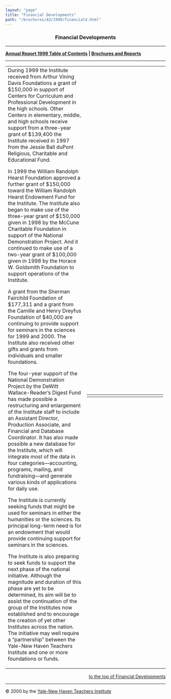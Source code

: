 ```yaml
---
layout: "page"
title: "Financial Developments"
path: "/brochures/A3/1999/financiald.html"
---
```

<main>
<center><a name="t"></a><b><h3>Financial Developments</h3></b>
<hr/></center>
<p><b><a href="index.html">Annual Report 1999 Table of Contents</a>
|
<a href="..\..\">Brochures and Reports</a></b>
</p><hr/>
<table cellpadding="2">
<tbody><tr valign="CENTER">
<td width="85%">During 1999 the Institute received from Arthur Vining Davis
Foundations a grant of $150,000 in support of Centers for Curriculum and
Professional Development in the high schools. Other Centers in elementary,
middle, and high schools receive support from a three-year grant of $139,400
the Institute received in 1997 from the Jessie Ball duPont Religious, Charitable
and Educational Fund. 
<p>In 1999 the William Randolph Hearst Foundation approved a further grant
of $150,000 toward the William Randolph Hearst Endowment Fund for the Institute.
The Institute also began to make use of the three-year grant of $150,000
given in 1998 by the McCune Charitable Foundation in support of the National
Demonstration Project. And it continued to make use of a two-year grant
of $100,000 given in 1998 by the Horace W. Goldsmith Foundation to support
operations of the Institute. 
</p><p>A grant from the Sherman Fairchild Foundation of $177,311 and a grant
from the Camille and Henry Dreyfus Foundation of $40,000 are continuing
to provide support for seminars in the sciences for 1999 and 2000. The
Institute also received other gifts and grants from individuals and smaller
foundations. 
</p><p>The four-year support of the National Demonstration Project by the DeWitt
Wallace-Reader’s Digest Fund has made possible a restructuring and enlargement
of the Institute staff to include an Assistant Director, Production Associate,
and Financial and Database Coordinator. It has also made possible a new
database for the Institute, which will integrate most of the data in four
categories—accounting, programs, mailing, and fundraising—and generate
various kinds of applications for daily use. 
</p><p>The Institute is currently seeking funds that might be used for seminars
in either the humanities or the sciences. Its principal long-term need
is for an endowment that would provide continuing support for seminars
in the sciences. 
</p><p>The Institute is also preparing to seek funds to support the next phase
of the national initiative. Although the magnitude and duration of this
phase are yet to be determined, its aim will be to assist the continuation
of the group of the Institutes now established and to encourage the creation
of yet other Institutes across the nation. The initiative may well require
a “partnership” between the Yale-New Haven Teachers Institute and one or
more foundations or funds.</p></td>
<td>
<br/> 
<br/> 
<br/> 
<br/> 
<br/> 
<br/> 
<br/> 
<br/> 
<table cellpadding="2">
<tbody><tr>
<td></td>
<td></td>
<td></td>
<td></td>
<td></td>
<td></td>
<td></td>
<td></td>
<td></td>
<td></td>
<td></td>
<td></td>
<td></td>
<td></td>
<td></td>
</tr>
</tbody></table>
</td>
</tr>
</tbody></table>
<div align="right">
<p><a href="#t">to the top of Financial Developments</a></p></div>
<hr/>© 2000 by the <a href="..\..\..\">Yale-New Haven
Teachers Institute</a>
</main>
